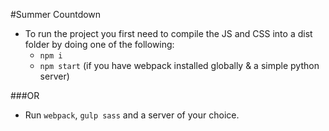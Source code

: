 #Summer Countdown

- To run the project you first need to compile the JS and CSS into a dist folder by doing one of the following:
    - `npm i`
    - `npm start` (if you have webpack installed globally & a simple python server)

###OR

- Run `webpack`, `gulp sass` and a server of your choice.